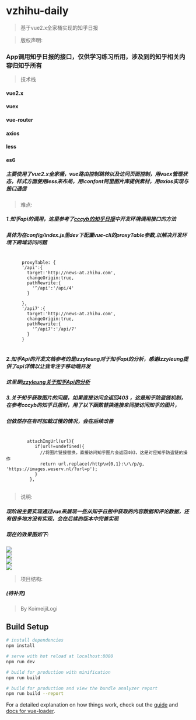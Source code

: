 # vzhihu-daily

> 基于vue2.x全家桶实现的知乎日报


>版权声明:
### App调用知乎日报的接口，仅供学习练习所用，涉及到的知乎相关内容归知乎所有

>技术栈

#### vue2.x
#### vuex
#### vue-router
#### axios
#### less
#### es6

##### 主要使用了vue2.x全家桶，vue路由控制跳转以及访问页面控制，用vuex管理状态，样式方面使用less来布局，用iconfont阿里图片库提供素材，用axios实现与接口通信

>难点:
##### 1.知乎api的调用，这里参考了[cccyb的知乎日报](https://github.com/cccyb/vue-zhihu-daily)中开发环境调用接口的方法
##### 具体为在config/index.js里dev下配置vue-cli的proxyTable参数,以解决开发环境下跨域访问问题
<pre>
   <code>
      proxyTable: {
      '/api':{
        target:'http://news-at.zhihu.com',
        changeOrigin:true,
        pathRewrite:{
          '^/api':'/api/4'
        }

      },
      '/api7':{
        target:'http://news-at.zhihu.com',
        changeOrigin:true,
        pathRewrite:{
          '^/api7':'/api/7'
        }
      }
   </code>  
</pre>

#####  2.知乎Api的开发文档参考的是izzyleung对于知乎api的分析，感谢izzyleung提供了api详情以让我专注于移动端开发<br/>
#####  这里是[izzyleung关于知乎Api的分析](https://github.com/izzyleung/ZhihuDailyPurify/wiki/%E7%9F%A5%E4%B9%8E%E6%97%A5%E6%8A%A5-API-%E5%88%86%E6%9E%90)

#####  3.关于知乎获取图片的问题，如果直接访问会返回403 ，这是知乎防盗链机制，在参考cccyb的知乎日报时，用了以下函数替换连接来间接访问知乎的图片，
#####  但依然存在有时加载过慢的情况，会在后续改善
<pre>
  <code>
        attachImgUrl(url){
           if(url!=undefined){
             //将图片链接替换，直接访问知乎图片会返回403，这是对应知乎防盗链的操作
             return url.replace(/http\w{0,1}:\/\/p/g, 'https://images.weserv.nl/?url=p');
           }
         },
  </code> 
</pre>

>说明:
##### 现阶段主要实现通过vue来展现一些从知乎日报中获取的内容数据和评论数据，还有很多地方没有实现，会在后续的版本中完善实现
##### 现在的效果图如下:<br/>
![](https://github.com/KomeijiLogi/vzhihu-daily/blob/master/gif/zhihu1.gif)<br/>
![](https://github.com/KomeijiLogi/vzhihu-daily/blob/master/gif/zhihu2.gif)<br/>
![](https://github.com/KomeijiLogi/vzhihu-daily/blob/master/gif/zhihu4.gif)<br/>
![](https://github.com/KomeijiLogi/vzhihu-daily/blob/master/gif/zhihu5.gif)<br/>

>项目结构:
##### (待补充)


>By KoimeijiLogi 

## Build Setup

``` bash
# install dependencies
npm install

# serve with hot reload at localhost:8080
npm run dev

# build for production with minification
npm run build

# build for production and view the bundle analyzer report
npm run build --report
```

For a detailed explanation on how things work, check out the [guide](http://vuejs-templates.github.io/webpack/) and [docs for vue-loader](http://vuejs.github.io/vue-loader).
